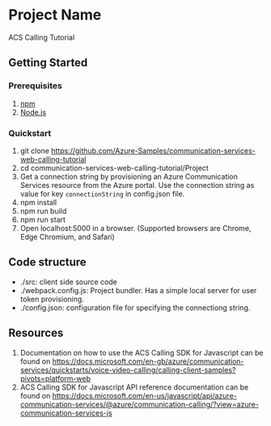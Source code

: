 # Project Name

ACS Calling Tutorial

## Getting Started

### Prerequisites

1. [npm](https://www.npmjs.com/get-npm)
2. [Node.js](https://nodejs.org/en/download/)

### Quickstart

1. git clone https://github.com/Azure-Samples/communication-services-web-calling-tutorial
2. cd communication-services-web-calling-tutorial/Project
3. Get a connection string by provisioning an Azure Communication Services resource from the Azure portal. Use the connection string as value for key `connectionString` in config.json file.
4. npm install
5. npm run build
6. npm run start
7. Open localhost:5000 in a browser. (Supported browsers are Chrome, Edge Chromium, and Safari)


## Code structure

* ./src: client side source code
* ./webpack.config.js: Project bundler. Has a simple local server for user token provisioning.
* ./config.json: configuration file for specifying the connectiong string.

## Resources

1. Documentation on how to use the ACS Calling SDK for Javascript can be found on https://docs.microsoft.com/en-gb/azure/communication-services/quickstarts/voice-video-calling/calling-client-samples?pivots=platform-web
2. ACS Calling SDK for Javascript API reference documentation can be found on https://docs.microsoft.com/en-us/javascript/api/azure-communication-services/@azure/communication-calling/?view=azure-communication-services-js
